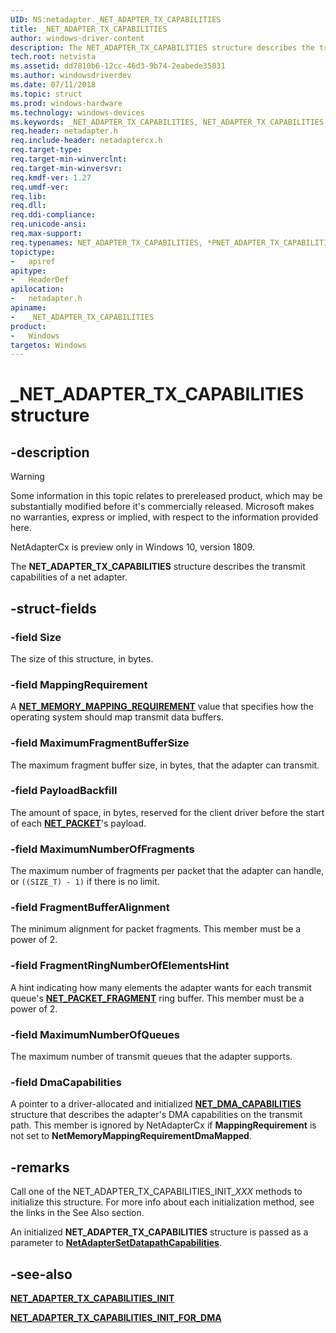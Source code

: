 ```yaml
---
UID: NS:netadapter._NET_ADAPTER_TX_CAPABILITIES
title: _NET_ADAPTER_TX_CAPABILITIES
author: windows-driver-content
description: The NET_ADAPTER_TX_CAPABILITIES structure describes the transmit capabilities of a net adapter.
tech.root: netvista
ms.assetid: dd7810b6-12cc-46d3-9b74-2eabede35831
ms.author: windowsdriverdev
ms.date: 07/11/2018
ms.topic: struct
ms.prod: windows-hardware
ms.technology: windows-devices
ms.keywords: _NET_ADAPTER_TX_CAPABILITIES, NET_ADAPTER_TX_CAPABILITIES, *PNET_ADAPTER_TX_CAPABILITIES, 
req.header: netadapter.h
req.include-header: netadaptercx.h
req.target-type:
req.target-min-winverclnt:
req.target-min-winversvr:
req.kmdf-ver: 1.27
req.umdf-ver:
req.lib:
req.dll:
req.ddi-compliance:
req.unicode-ansi:
req.max-support:
req.typenames: NET_ADAPTER_TX_CAPABILITIES, *PNET_ADAPTER_TX_CAPABILITIES
topictype: 
-	apiref
apitype: 
-	HeaderDef
apilocation: 
-	netadapter.h
apiname: 
-	_NET_ADAPTER_TX_CAPABILITIES
product:
-	Windows
targetos: Windows
---
```


# _NET_ADAPTER_TX_CAPABILITIES structure

## -description

> [!WARNING]
> Some information in this topic relates to prereleased product, which may be substantially modified before it's commercially released. Microsoft makes no warranties, express or implied, with respect to the information provided here.
>
> NetAdapterCx is preview only in Windows 10, version 1809.

The **NET_ADAPTER_TX_CAPABILITIES** structure describes the transmit capabilities of a net adapter.

## -struct-fields

### -field Size
The size of this structure, in bytes.
 
### -field MappingRequirement
A [**NET_MEMORY_MAPPING_REQUIREMENT**](ne-netadapter-_net_memory_mapping_requirement.md) value that specifies how the operating system should map transmit data buffers.
 
### -field MaximumFragmentBufferSize
The maximum fragment buffer size, in bytes, that the adapter can transmit.

### -field PayloadBackfill

The amount of space, in bytes, reserved for the client driver before the start of each [**NET_PACKET**](../netpacket/ns-netpacket-_net_packet.md)'s payload.

### -field MaximumNumberOfFragments

The maximum number of fragments per packet that the adapter can handle, or `((SIZE_T) - 1)` if there is no limit.
 
### -field FragmentBufferAlignment
The minimum alignment for packet fragments. This member must be a power of 2.
 
### -field FragmentRingNumberOfElementsHint
A hint indicating how many elements the adapter wants for each transmit queue's [**NET_PACKET_FRAGMENT**](../netpacket/ns-netpacket-_net_packet_fragment.md) ring buffer. This member must be a power of 2.
 
### -field MaximumNumberOfQueues
The maximum number of transmit queues that the adapter supports.
 
### -field DmaCapabilities
A pointer to a driver-allocated and initialized [**NET_DMA_CAPABILITIES**](ns-netadapter-_net_adapter_dma_capabilities.md) structure that describes the adapter's DMA capabilities on the transmit path. This member is ignored by NetAdapterCx if **MappingRequirement** is not set to **NetMemoryMappingRequirementDmaMapped**. 

## -remarks

Call one of the NET_ADAPTER_TX_CAPABILITIES_INIT_*XXX* methods to initialize this structure. For more info about each initialization method, see the links in the See Also section. 

An initialized **NET_ADAPTER_TX_CAPABILITIES** structure is passed as a parameter to [**NetAdapterSetDatapathCapabilities**](nf-netadapter-netadaptersetdatapathcapabilities.md).

## -see-also

[**NET_ADAPTER_TX_CAPABILITIES_INIT**](nf-netadapter-net_adapter_tx_capabilities_init.md)

[**NET_ADAPTER_TX_CAPABILITIES_INIT_FOR_DMA**](nf-netadapter-net_adapter_tx_capabilities_init_for_dma.md)
